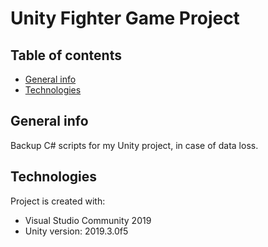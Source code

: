# Unity Fighter Game Project
## Table of contents
* [General info](#general-info)
* [Technologies](#technologies)

## General info
Backup C# scripts for my Unity project, in case of data loss.
	
## Technologies
Project is created with:
* Visual Studio Community 2019
* Unity version: 2019.3.0f5
